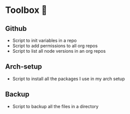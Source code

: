 # Toolbox 🧰

## Github
- Script to init variables in a repo
- Script to add permissions to all org repos
- Script to list all node versions in an org repos

## Arch-setup
- Script to install all the packages I use in my arch setup

## Backup
- Script to backup all the files in a directory
